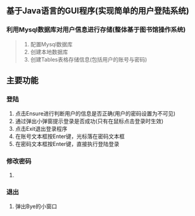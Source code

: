 ## 基于Java语言的GUI程序(实现简单的用户登陆系统)

### 利用Mysql数据库对用户信息进行存储(整体基于图书馆操作系统)
> 1. 配置Mysql数据库
> 2. 创建本地数据库
> 3. 创建Tables表格存储信息(包括用户的账号与密码)


## 主要功能

### 登陆
1. 点击Ensure进行判断用户的信息是否正确(用户的密码设置为不可见)
2. 通过弹出小弹窗提示登录是否成功(只有在鼠标点击登录时生效)
3. 点击Exit退出登录程序
4. 在账号文本框按Enter键，光标落在密码文本框
5. 在密码文本框按Enter键，直接执行登陆登录

### 修改密码
1. 


### 退出
1. 弹出Bye的小窗口

